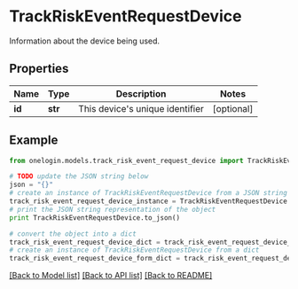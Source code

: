 # TrackRiskEventRequestDevice

Information about the device being used.

## Properties
Name | Type | Description | Notes
------------ | ------------- | ------------- | -------------
**id** | **str** | This device&#39;s unique identifier | [optional] 

## Example

```python
from onelogin.models.track_risk_event_request_device import TrackRiskEventRequestDevice

# TODO update the JSON string below
json = "{}"
# create an instance of TrackRiskEventRequestDevice from a JSON string
track_risk_event_request_device_instance = TrackRiskEventRequestDevice.from_json(json)
# print the JSON string representation of the object
print TrackRiskEventRequestDevice.to_json()

# convert the object into a dict
track_risk_event_request_device_dict = track_risk_event_request_device_instance.to_dict()
# create an instance of TrackRiskEventRequestDevice from a dict
track_risk_event_request_device_form_dict = track_risk_event_request_device.from_dict(track_risk_event_request_device_dict)
```
[[Back to Model list]](../README.md#documentation-for-models) [[Back to API list]](../README.md#documentation-for-api-endpoints) [[Back to README]](../README.md)


